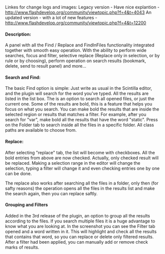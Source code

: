 Linkes for change logs and images:
Legacy version - Have nice explantion - http://www.flashdevelop.org/community/viewtopic.php?f=4&t=4043
An updated version - with a lot of new features - http://www.flashdevelop.org/community/viewtopic.php?f=4&t=12200

<h4>Description:</h4>
A panel with all the Find / Replace and FindInFiles functionality integrated together with smooth easy operation.
With the ability to perform wide searches, focus and filter, selective replace (Replace only in selection, 
or by rule or by choosing), perform operation on search results (bookmark, delete, send to result panel) and more...

<h4>Search and Find:</h4>
The basic Find option is simple: Just write as usual in the Scintilla editor, and the plugin will search for the word you've typed.
All the results are listed in the list box. The is an option to search all opened files, or just the current one.
Some of the results are bold, this is a feature that helps you focus on what you search. You can make bold the results that are inside the selected region or results that matches a filter.
For example, after you search for "var", make bold all the results that have the word "static".
Press on the Folder tab to search inside all the files in a specific folder. All class paths are available to choose from.

<h4>Replace:</h4>
After selecting "replace" tab, the list will become with checkboxes. All the bold entries from above are now checked. Actually, only checked result will be replaced. Making a selection range in the editor will change the selection, typing a filter will change it and even checking entries one by one can be done.

The replace also works after searching all the files in a folder, only then (for safty reasons) the operation opens all the files in the results list and make the search again, then you can replace saftly.

<h4>Grouping and Filters</h4>
Added in the 3rd release of the plugin, an option to group all the results according to the files. If you search multiple files it is a huge advantage to know what you are looking at.
In the screenshot you can see the Filter tab opened and a word written in it. This will highlight and check all the results that contains that word, so you can replace or delete only filtered results. After a filter had been applied, you can manually add or remove check marks of results.
